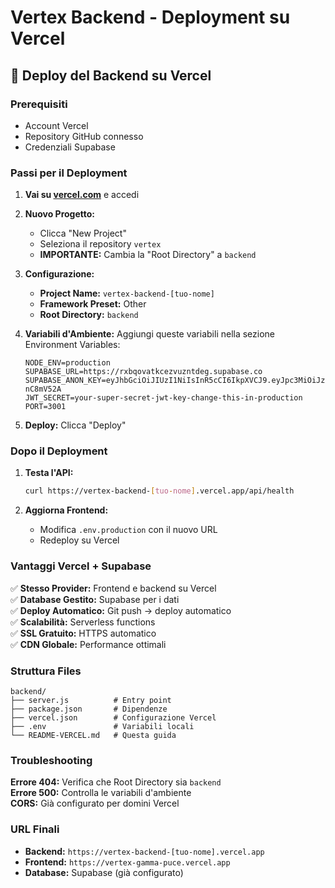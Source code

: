 # Vertex Backend - Deployment su Vercel

## 🚀 Deploy del Backend su Vercel

### Prerequisiti
- Account Vercel
- Repository GitHub connesso
- Credenziali Supabase

### Passi per il Deployment

1. **Vai su [vercel.com](https://vercel.com)** e accedi

2. **Nuovo Progetto:**
   - Clicca "New Project"
   - Seleziona il repository `vertex`
   - **IMPORTANTE:** Cambia la "Root Directory" a `backend`

3. **Configurazione:**
   - **Project Name:** `vertex-backend-[tuo-nome]`
   - **Framework Preset:** Other
   - **Root Directory:** `backend`

4. **Variabili d'Ambiente:**
   Aggiungi queste variabili nella sezione Environment Variables:
   ```
   NODE_ENV=production
   SUPABASE_URL=https://rxbqovatkcezvuzntdeg.supabase.co
   SUPABASE_ANON_KEY=eyJhbGciOiJIUzI1NiIsInR5cCI6IkpXVCJ9.eyJpc3MiOiJzdXBhYmFzZSIsInJlZiI6InJ4YnFvdmF0a2NlenZ1em50ZGVnIiwicm9sZSI6ImFub24iLCJpYXQiOjE3NTE1NTUyNDUsImV4cCI6MjA2NzEzMTI0NX0.yfqeMPp7FNcaZZ74WauAw2sgvs7y3of9Vr-nC8mV52A
   JWT_SECRET=your-super-secret-jwt-key-change-this-in-production
   PORT=3001
   ```

5. **Deploy:** Clicca "Deploy"

### Dopo il Deployment

1. **Testa l'API:**
   ```bash
   curl https://vertex-backend-[tuo-nome].vercel.app/api/health
   ```

2. **Aggiorna Frontend:**
   - Modifica `.env.production` con il nuovo URL
   - Redeploy su Vercel

### Vantaggi Vercel + Supabase

✅ **Stesso Provider:** Frontend e backend su Vercel  
✅ **Database Gestito:** Supabase per i dati  
✅ **Deploy Automatico:** Git push → deploy automatico  
✅ **Scalabilità:** Serverless functions  
✅ **SSL Gratuito:** HTTPS automatico  
✅ **CDN Globale:** Performance ottimali  

### Struttura Files

```
backend/
├── server.js          # Entry point
├── package.json       # Dipendenze
├── vercel.json        # Configurazione Vercel
├── .env               # Variabili locali
└── README-VERCEL.md   # Questa guida
```

### Troubleshooting

**Errore 404:** Verifica che Root Directory sia `backend`  
**Errore 500:** Controlla le variabili d'ambiente  
**CORS:** Già configurato per domini Vercel  

### URL Finali

- **Backend:** `https://vertex-backend-[tuo-nome].vercel.app`
- **Frontend:** `https://vertex-gamma-puce.vercel.app`
- **Database:** Supabase (già configurato)